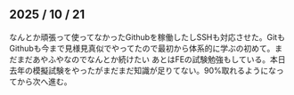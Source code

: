 ## 2025 / 10 / 21
なんとか頑張って使ってなかったGithubを稼働したしSSHも対応させた。GitもGithubも今まで見様見真似でやってたので最初から体系的に学ぶの初めて。まだまだあやふやなのでなんとか続けたい
あとはFEの試験勉強もしている。本日去年の模擬試験をやったがまだまだ知識が足りてない。90%取れるようになってから次へ進む。